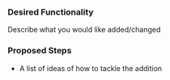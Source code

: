 ### Desired Functionality
Describe what you would like added/changed

### Proposed Steps
- A list of ideas of how to tackle the addition

